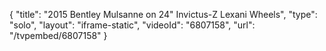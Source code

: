 {
    "title": "2015 Bentley Mulsanne on 24\" Invictus-Z Lexani Wheels",
    "type": "solo",
    "layout": "iframe-static",
    "videoId": "6807158",
    "url": "\/tvpembed\/6807158"
}